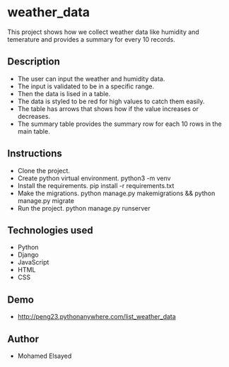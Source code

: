 # weather_data
This project shows how we collect weather data like humidity and temerature and 
provides a summary for every 10 records.

## Description
- The user can input the weather and humidity data.
- The input is validated to be in a specific range.
- Then the data is lised in a table.
- The data is styled to be red for high values to catch them easily.
- The table has arrows that shows how if the value increases or decreases.
- The summary table provides the summary row for each 10 rows in the main table.

## Instructions
- Clone the project.
- Create python virtual environment.
  python3 -m venv <your-env-name>
- Install the requirements.
  pip install -r requirements.txt
- Make the migrations.
  python manage.py makemigrations && python manage.py migrate
- Run the project.
  python manage.py runserver
  
## Technologies used
- Python 
- Django
- JavaScript
- HTML
- CSS

## Demo
- http://peng23.pythonanywhere.com/list_weather_data

## Author
- Mohamed Elsayed
